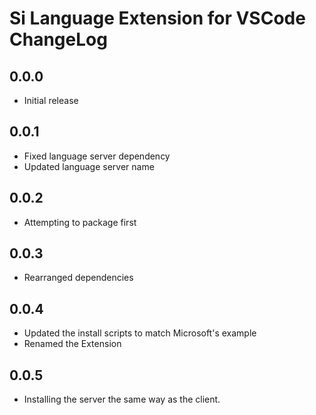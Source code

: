 # Si Language Extension for VSCode ChangeLog

## 0.0.0
- Initial release

## 0.0.1
- Fixed language server dependency
- Updated language server name

## 0.0.2
- Attempting to package first

## 0.0.3
- Rearranged dependencies

## 0.0.4
- Updated the install scripts to match Microsoft's example
- Renamed the Extension

## 0.0.5
- Installing the server the same way as the client.